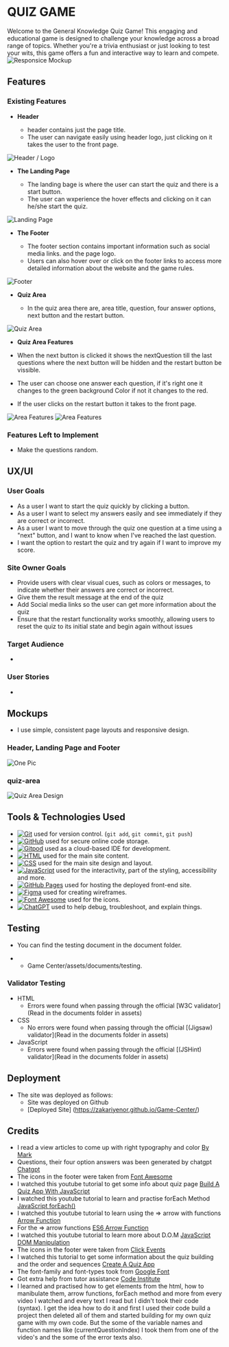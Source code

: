 # QUIZ GAME

Welcome to the General Knowledge Quiz Game! This engaging and educational game is designed to challenge your knowledge across a broad range of topics. Whether you're a trivia enthusiast or just looking to test your wits, this game offers a fun and interactive way to learn and compete.
![Responsice Mockup](assets/mockups/responsive.png)

## Features 

### Existing Features

- __Header__

  - header contains just the page title.
  - The user can navigate easily using header logo, just clicking on it takes the user to the front page. 

![Header / Logo](assets/mockups/header.png)

- __The Landing Page__

  - The landing bage is where the user can start the quiz and there is a start button. 
  - The user can wxperience the hover effects and clicking on it can he/she start the quiz.

![Landing Page](assets/mockups/landing_page.png)

- __The Footer__ 

  - The footer section contains important information such as social media links. and the page logo. 
  - Users can also hover over or click on the footer links to access more detailed information about the website and the game rules.

![Footer](assets/mockups/footer.png)

- __Quiz Area__ 

  - In the quiz area there are, area title, question, four answer options, next button and the restart button. 

![Quiz Area](assets/mockups/quiz_area.png)

- __Quiz Area Features__ 

 - When the next button is clicked it shows the nextQuestion till the last questions where the next button will be hidden and the restart button be vissible.
- The user can choose one answer each question, if it's right one it changes to the green background Color if not it changes to the red.
 - If the user clicks on the restart button it takes to the front page.

![Area Features](assets/mockups/resart_btn.png) ![Area Features](assets/mockups/one_opt.png)

### Features Left to Implement

- Make the questions random.

## UX/UI

### User Goals

- As a user I want to start the quiz quickly by clicking a button.
- As a user I want to select my answers easily and see immediately if they are correct or incorrect.
- As a user I want to move through the quiz one question at a time using a "next" button, and I want to know when I've reached the last question.
- I want the option to restart the quiz and try again if I want to improve my score.

### Site Owner Goals

- Provide users with clear visual cues, such as colors or messages, to indicate whether their answers are correct or incorrect.
- Give them the result message at the end of the quiz
- Add Social media links so the user can get more information about the quiz
- Ensure that the restart functionality works smoothly, allowing users to reset the quiz to its initial state and begin again without issues

### Target Audience
  - 

### User Stories
  - 
## Mockups
  - I use simple, consistent page layouts and responsive design.

### Header, Landing Page and Footer
  ![One Pic](assets/mockups/figdesign.png)

### quiz-area 
  ![Quiz Area Design](assets/mockups/quiz_figdesign.png)

## Tools & Technologies Used
- [![Git](https://img.shields.io/badge/Git-grey?logo=git&logoColor=F05032)](https://git-scm.com) used for version control. (`git add`, `git commit`, `git push`)
- [![GitHub](https://img.shields.io/badge/GitHub-grey?logo=github&logoColor=181717)](https://github.com) used for secure online code storage.
- [![Gitpod](https://img.shields.io/badge/Gitpod-grey?logo=gitpod&logoColor=FFAE33)](https://gitpod.io) used as a cloud-based IDE for development.
- [![HTML](https://img.shields.io/badge/HTML-grey?logo=html5&logoColor=E34F26)](https://en.wikipedia.org/wiki/HTML) used for the main site content.
- [![CSS](https://img.shields.io/badge/CSS-grey?logo=css3&logoColor=1572B6)](https://en.wikipedia.org/wiki/CSS) used for the main site design and layout.
- [![JavaScript](https://img.shields.io/badge/JAVASCRIPT-grey?logo=javascript3&logoColor=1572B6)](https://en.wikipedia.org/wiki/JavaScript) used for the interactivity, part of the styling, accessibility and more.
- [![GitHub Pages](https://img.shields.io/badge/GitHub_Pages-grey?logo=githubpages&logoColor=222222)](https://pages.github.com) used for hosting the deployed front-end site.
- [![Figma](https://img.shields.io/badge/Figma-grey?logo=figma&logoColor=F24E1E)](https://www.figma.com) used for creating wireframes.
- [![Font Awesome](https://img.shields.io/badge/Font_Awesome-grey?logo=fontawesome&logoColor=528DD7)](https://fontawesome.com) used for the icons.
- [![ChatGPT](https://img.shields.io/badge/ChatGPT-grey?logo=chromatic&logoColor=75A99C)](https://chat.openai.com) used to help debug, troubleshoot, and explain things.

## Testing

- You can find the testing document in the document folder. 
* * Game Center/assets/documents/testing.

### Validator Testing 

- HTML
  - Errors were found when passing through the official [W3C validator](Read in the documents folder in assets)
- CSS
  - No errors were found when passing through the official [(Jigsaw) validator](Read in the documents folder in assets)
- JavaScript
  - Errors were found when passing through the official [(JSHint) validator](Read in the documents folder in assets)

## Deployment

- The site was deployed as follows: 
  - Site was deployed on Github
  - [Deployed Site] (https://zakariyenor.github.io/Game-Center/)

## Credits 

- I read a view articles to come up with right typography and color [By Mark](https://www.deesignre.com/how-to-complement-typography-with-the-right-colors/)
- Questions, their four option answers was been generated by chatgpt [Chatgpt](https://chatgpt.com/)
- The icons in the footer were taken from [Font Awesome](https://fontawesome.com/)
- I watched this youtube tutorial to get some info about quiz page [Build A Quiz App With JavaScript](https://www.youtube.com/watch?v=riDzcEQbX6k)
- I watched this youtube tutorial to learn and practise forEach Method [JavaScript forEach()](https://youtu.be/uOZWH0KEUs4?si=UeFTb74MPAOfPqEO)
- I watched this youtube tutorial to learn using the => arrow with functions  [Arrow Function](https://youtu.be/fRRRkognpOs?si=TD4U_uZMbxtyW7eS)
- For the => arrow functions [ES6 Arrow Function](https://youtu.be/h33Srr5J9nY?si=3efpPR2utJ0Zkyjq)
- I watched this youtube tutorial to learn more about D.O.M [JavaScript DOM Manipulation](https://youtu.be/5fb2aPlgoys?si=rw5gcgI-lFOikM2jv)
- The icons in the footer were taken from [Click Events](https://youtu.be/g_vXSKbfUiQ?si=-IMOptRHhW3c6yhC)
- I watched this tutorial to get some information about the quiz building and the order and sequences [Create A Quiz App](https://youtu.be/WUBhpSRS_fk?si=YnHBAAW_T5KJ9WfM)
- The font-family and font-types took from [Google Font](https://fonts.google.com/?preview.layout=grid)
- Got extra help from tutor assistance [Code Institute](https://learn.codeinstitute.net/ci_support/diplomainfullstacksoftwarecommoncurriculum/tutor)
- I learned and practised how to get elements from the html, how to manibulate them, arrow functions, forEach method and more  from every video I watched and every text I read but I didn't took their code (syntax). I get the idea how to do it and first I used their code build a project then deleted all of them and started building for my own quiz game with my own code. But the some of the variable names and function names like (currentQuestionIndex) I took them from one of the video's and the some of the error texts also. 
